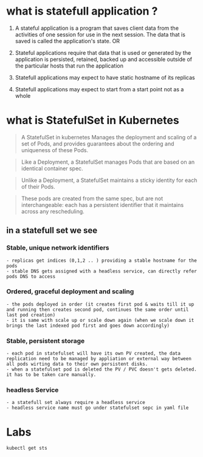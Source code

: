 # what is statefull application ?

1. A stateful application is a program that saves client data from the activities of one session for use in the next session. The data that is saved is called the application's state. OR

2. Stateful applications require that data that is used or generated by the application is persisted, retained, backed up and accessible outside of the particular hosts that run the application

3. Statefull applications may expect to have static hostname of its replicas

4. Statefull applications may expect to start from a start point not as a whole


# what is StatefulSet in Kubernetes

> A StatefulSet in kubernetes Manages the deployment and scaling of a set of Pods, and provides guarantees about the ordering and uniqueness of these Pods.

> Like a Deployment, a StatefulSet manages Pods that are based on an identical container spec. 

> Unlike a Deployment, a StatefulSet maintains a sticky identity for each of their Pods. 

> These pods are created from the same spec, but are not interchangeable: each has a persistent identifier that it maintains across any rescheduling.

## in a statefull set we see 

### Stable, unique network identifiers
	- replicas get indices (0,1,2 .. ) providing a stable hostname for the pods 
	- stable DNS gets assigned with a headless service, can directly refer pods DNS to access
	
### Ordered, graceful deployment and scaling
	- the pods deployed in order (it creates first pod & waits till it up and running then creates second pod, continues the same order until last pod creation)
	- it is same with scale up or scale down again (when we scale down it brings the last indexed pod first and goes down accordingly)
	
### Stable, persistent storage
	- each pod in statefulset will have its own PV created, the data replication need to be managed by appliation or external way between all pods wirting data to their own persistent disks. 
	- when a statefulset pod is deleted the PV / PVC doesn't gets deleted. it has to be taken care manually. 
	
### headless Service 
	- a statefull set always require a headless service
	- headless service name must go under statefulset sepc in yaml file

# Labs

```
kubectl get sts

```
